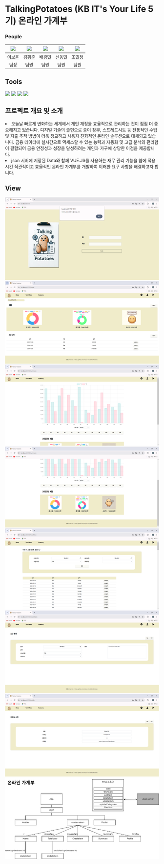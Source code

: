 # TalkingPotatoes (KB IT's Your Life 5기) 온라인 가계부

### People

| <img src="https://github.com/BoyunLee.png" width="80"> | <img src="https://github.com/Hwijun-Kim.png" width="80"> | <img src="https://github.com/pangminwhere.png" width="80"> | <img src="https://github.com/ShinDong17.png" width="80"> | <img src="https://github.com/minjeongj0.png" width="80"> |
| :----------------------------------------------------: | :------------------------------------------------------: | :--------------------------------------------------------: | :------------------------------------------------------: | :------------------------------------------------------: |
|         [이보윤](https://github.com/BoyunLee)          |         [김휘준](https://github.com/Hwijun-Kim)          |         [배광민](https://github.com/pangminwhere)          |         [신동민](https://github.com/ShinDong17)          |         [조민정](https://github.com/minjeongj0)          |
|                          팀장                          |                           팀원                           |                            팀원                            |                           팀원                           |                           팀원                           |

## Tools

<img src="https://img.shields.io/badge/Vue.js-4FC08D?style=for-the-badge&logo=Vue.js&logoColor=white"> <img src="https://img.shields.io/badge/HTML5-E34F26?style=for-the-badge&logo=HTML5&logoColor=white"> <img src="https://img.shields.io/badge/CSS3-1572B6?style=for-the-badge&logo=CSS3&logoColor=white"> <img src="https://img.shields.io/badge/Javascript-F7DF1E?style=for-the-badge&logo=Javascript&logoColor=white">

## 프로젝트 개요 및 소개

<li>오늘날 빠르게 변화하는 세계에서 개인 재정을 효율적으로 관리하는 것이 점점 더 중요해지고 있습니다. 디지털 기술의 출현으로 종이 장부, 스프레드시트 등 전통적인 수입 및 지출 추적 방법이 더욱 정교하고 사용자 친화적인 온라인 솔루션으로 대체되고 있습니다. 금융 데이터에 실시간으로 액세스할 수 있는 능력과 자동화 및 고급 분석의 편리함이 결합되어 금융 안정성과 성장을 달성하려는 개인과 가구에 상당한 이점을 제공합니다.</li><li>json 서버에 저장된 Data와 함께 VUE.JS를 사용하는 재무 관리 기능을 웹에 적용시킨 직관적이고 효율적인 온라인 가계부를 개발하여 이러한 요구 사항을 해결하고자 합니다.
</li>

## View

![캡처](/Page/Login.PNG/)
![캡처](/Page/HomePage.PNG/)
![캡처](/Page/summary.PNG/)
![캡처](/Page/summary2.PNG/)
![캡처](/Page/Total.PNG/)
![캡처](/Page/New.PNG/)
![캡처](/Page/Profile.PNG/)
![캡처](/Figma/vue-router_구성도.png/)
